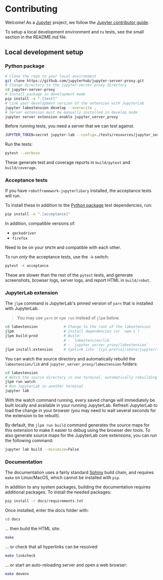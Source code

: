 # Contributing

Welcome! As a [Jupyter](https://jupyter.org) project, we follow the [Jupyter contributor guide](https://jupyter.readthedocs.io/en/latest/contributor/content-contributor.html).

To setup a local development environment and ru tests, see the small section in
the README.md file.

## Local development setup

### Python package

```bash
# Clone the repo to your local environment
git clone https://github.com/jupyterhub/jupyter-server-proxy.git
# Change directory to the jupyter-server-proxy directory
cd jupyter-server-proxy
# Install package in development mode
pip install -e ".[test]"
# Link your development version of the extension with JupyterLab
jupyter labextension develop --overwrite .
# Server extension must be manually installed in develop mode
jupyter server extension enable jupyter_server_proxy
```

Before running tests, you need a server that we can test against.

```bash
JUPYTER_TOKEN=secret jupyter-lab --config=./tests/resources/jupyter_server_config.py --no-browser
```

Run the tests:

```bash
pytest --verbose
```

These generate test and coverage reports in `build/pytest` and `build/coverage`.

### Acceptance tests

If you have `robotframework-jupyterlibary` installed, the acceptance tests will run.

To install these in addition to the [Python package](#python-package) test
dependencies, run:

```bash
pip install -e ".[acceptance]"
```

In addition, compatible versions of:

- `geckodriver`
- `firefox`

Need to be on your `$PATH` and compatible with each other.

To run _only_ the acceptance tests, use the `-k` switch:

```bash
pytest -k acceptance
```

These are slower than the rest of the `pytest` tests, and generate screenshots,
browser logs, server logs, and report HTML in `build/robot`.

### JupyterLab extension

The `jlpm` command is JupyterLab's pinned version of `yarn` that is
installed with JupyterLab.

> You may use `yarn` or `npm run` instead of `jlpm` below.

```bash
cd labextension            # Change to the root of the labextension
jlpm                       # Install dependencies (or `npm i`)
jlpm build:prod            # Build:
                           # - `labextension/lib`
                           # - `jupyter_server_proxy/labextension`
jlpm install:extension     # Symlink into `{sys.prefix}/share/jupyter/labextensions`
```

You can watch the source directory and automatically rebuild the `labextension/lib`
and `jupyter_server_proxy/labextension` folders:

```bash
cd labextension
# Watch the source directory in one terminal, automatically rebuilding when needed
jlpm run watch
# Run JupyterLab in another terminal
jupyter lab
```

With the watch command running, every saved change will immediately be built locally
and available in your running JupyterLab. Refresh JupyterLab to load the change in
your browser (you may need to wait several seconds for the extension to be rebuilt).

By default, the `jlpm run build` command generates the source maps for this
extension to make it easier to debug using the browser dev tools. To also generate
source maps for the JupyterLab core extensions, you can run the following command:

```bash
jupyter lab build --minimize=False
```

### Documentation

The documentation uses a fairly standard [Sphinx](https://www.sphinx-doc.org)
build chain, and requires `make` on Linux/MacOS, which cannot be installed with
`pip`.

In addition to any system packages, building the documentation requires
additional packages. To install the needed packages:

```bash
pip install -r docs/requirements.txt
```

Once installed, enter the docs folder with:

```bash
cd docs
```

... then build the HTML site:

```bash
make
```

... or check that all hyperlinks can be resolved:

```bash
make linkcheck
```

... or start an auto-reloading server and open a web browser:

```bash
make devenv
```
